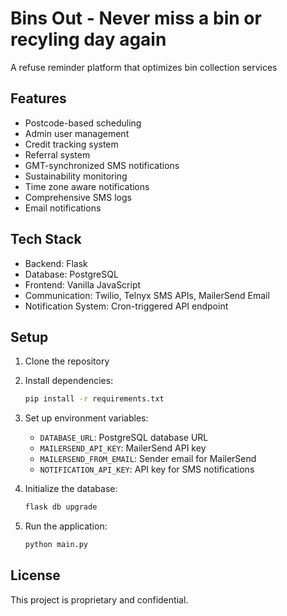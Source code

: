 # Bins Out - Never miss a bin or recyling day again

A refuse reminder platform that optimizes bin collection services

## Features

- Postcode-based scheduling
- Admin user management
- Credit tracking system
- Referral system
- GMT-synchronized SMS notifications
- Sustainability monitoring
- Time zone aware notifications
- Comprehensive SMS logs
- Email notifications

## Tech Stack

- Backend: Flask
- Database: PostgreSQL
- Frontend: Vanilla JavaScript
- Communication: Twilio, Telnyx SMS APIs, MailerSend Email
- Notification System: Cron-triggered API endpoint

## Setup

1. Clone the repository
2. Install dependencies:
   ```bash
   pip install -r requirements.txt
   ```
3. Set up environment variables:
   - `DATABASE_URL`: PostgreSQL database URL
   - `MAILERSEND_API_KEY`: MailerSend API key
   - `MAILERSEND_FROM_EMAIL`: Sender email for MailerSend
   - `NOTIFICATION_API_KEY`: API key for SMS notifications

4. Initialize the database:
   ```bash
   flask db upgrade
   ```

5. Run the application:
   ```bash
   python main.py
   ```

## License

This project is proprietary and confidential.
